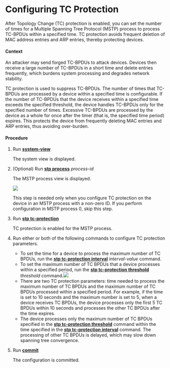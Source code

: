 Configuring TC Protection
=========================

After Topology Change (TC) protection is enabled, you can set the number of times for a Multiple Spanning Tree Protocol (MSTP) process to process TC-BPDUs within a specified time. TC protection avoids frequent deletion of MAC address entries and ARP entries, thereby protecting devices.

#### Context

An attacker may send forged TC-BPDUs to attack devices. Devices then receive a large number of TC-BPDUs in a short time and delete entries frequently, which burdens system processing and degrades network stability.

TC protection is used to suppress TC-BPDUs. The number of times that TC-BPDUs are processed by a device within a specified time is configurable. If the number of TC-BPDUs that the device receives within a specified time exceeds the specified threshold, the device handles TC-BPDUs only for the specified number of times. Excessive TC-BPDUs are processed by the device as a whole for once after the timer (that is, the specified time period) expires. This protects the device from frequently deleting MAC entries and ARP entries, thus avoiding over-burden.


#### Procedure

1. Run [**system-view**](cmdqueryname=system-view)
   
   
   
   The system view is displayed.
2. (Optional) Run [**stp process**](cmdqueryname=stp+process) *process-id*
   
   
   
   The MSTP process view is displayed.
   
   
   
   ![](../../../../public_sys-resources/note_3.0-en-us.png) 
   
   This step is needed only when you configure TC protection on the device in an MSTP process with a non-zero ID. If you perform configuration in MSTP process 0, skip this step.
3. Run [**stp tc-protection**](cmdqueryname=stp+tc-protection)
   
   
   
   TC protection is enabled for the MSTP process.
4. Run either or both of the following commands to configure TC protection parameters.
   
   
   * To set the time for a device to process the maximum number of TC BPDUs, run the [**stp tc-protection interval**](cmdqueryname=stp+tc-protection+interval) *interval-value* command.
   * To set the maximum number of TC BPDUs that a device processes within a specified period, run the [**stp tc-protection threshold**](cmdqueryname=stp+tc-protection+threshold) *threshold* command.![](../../../../public_sys-resources/note_3.0-en-us.png) 
   * There are two TC protection parameters: time needed to process the maximum number of TC BPDUs and the maximum number of TC BPDUs processed within a specified period. For example, if the time is set to 10 seconds and the maximum number is set to 5, when a device receives TC BPDUs, the device processes only the first 5 TC BPDUs within 10 seconds and processes the other TC BPDUs after the time expires.
   * The device processes only the maximum number of TC BPDUs specified in the [**stp tc-protection threshold**](cmdqueryname=stp+tc-protection+threshold) command within the time specified in the [**stp tc-protection interval**](cmdqueryname=stp+tc-protection+interval) command. The processing of other TC BPDUs is delayed, which may slow down spanning tree convergence.
5. Run [**commit**](cmdqueryname=commit)
   
   
   
   The configuration is committed.